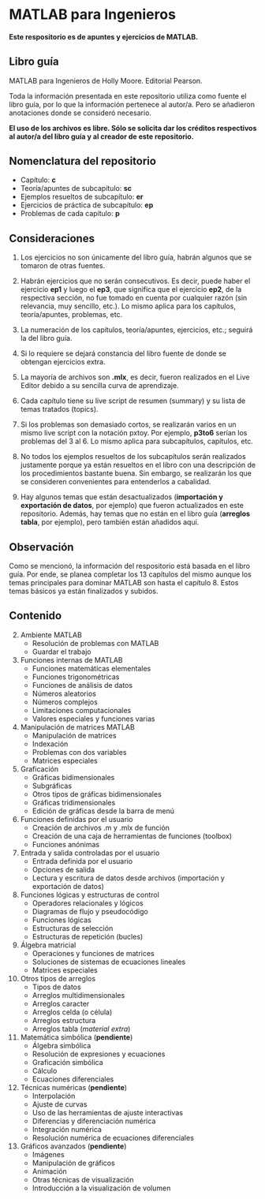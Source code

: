 # MATLAB para Ingenieros

#### Este respositorio es de apuntes y ejercicios de MATLAB.

## Libro guía
MATLAB para Ingenieros de Holly Moore. Editorial Pearson.

Toda la información presentada en este repositorio utiliza como fuente el libro guía, por lo que la información pertenece al autor/a. Pero se añadieron anotaciones donde se consideró necesario.

**El uso de los archivos es libre. Sólo se solicita dar los créditos respectivos al autor/a del libro guía y al creador de este repositorio.**

## Nomenclatura del repositorio

- Capítulo: **c**
- Teoría/apuntes de subcapítulo: **sc**
- Ejemplos resueltos de subcapítulo: **er**
- Ejercicios de práctica de subcapítulo: **ep**
- Problemas de cada capítulo: **p**

## Consideraciones
1. Los ejercicios no son únicamente del libro guía, habrán algunos que se tomaron de otras fuentes.

2. Habrán ejercicios que no serán consecutivos. Es decir, puede haber el ejercicio **ep1** y luego el **ep3**, que significa que el ejercicio **ep2**, de la respectiva sección, no fue tomado en cuenta por cualquier razón (sin relevancia, muy sencillo, etc.). Lo mismo aplica para los capítulos, teoría/apuntes, problemas, etc.

3. La numeración de los capítulos, teoría/apuntes, ejercicios, etc.; seguirá la del libro guía.

4. Si lo requiere se dejará constancia del libro fuente de donde se obtengan ejercicios extra.

5. La mayoría de archivos son **.mlx**, es decir, fueron realizados en el Live Editor debido a su sencilla curva de aprendizaje.

6. Cada capítulo tiene su live script de resumen (summary) y su lista de temas tratados (topics).

7. Si los problemas son demasiado cortos, se realizarán varios en un mismo live script con la notación pxtoy. Por ejemplo, **p3to6** serían los problemas del 3 al 6. Lo mismo aplica para subcapítulos, capítulos, etc.

8. No todos los ejemplos resueltos de los subcapítulos serán realizados justamente porque ya están resueltos en el libro con una descripción de los procedimientos bastante buena. Sin embargo, se realizarán los que se consideren convenientes para entenderlos a cabalidad.

9. Hay algunos temas que están desactualizados (**importación y exportación de datos**, por ejemplo) que fueron actualizados en este repositorio. Además, hay temas que no están en el libro guía (**arreglos tabla**, por ejemplo), pero también están añadidos aquí.

## Observación
Como se mencionó, la información del respositorio está basada en el libro guía. Por ende, se planea completar los 13 capítulos del mismo aunque los temas principales para dominar MATLAB son hasta el capítulo 8. Estos temas básicos ya están finalizados y subidos.

## Contenido
2. Ambiente MATLAB
    - Resolución de problemas con MATLAB
    - Guardar el trabajo
3. Funciones internas de MATLAB
    - Funciones matemáticas elementales
    - Funciones trigonométricas
    - Funciones de análisis de datos
    - Números aleatorios
    - Números complejos
    - Limitaciones computacionales
    - Valores especiales y funciones varias
4. Manipulación de matrices MATLAB
     - Manipulación de matrices
     - Indexación
     - Problemas con dos variables
     - Matrices especiales
5. Graficación
     - Gráficas bidimensionales
     - Subgráficas
     - Otros tipos de gráficas bidimensionales
     - Gráficas tridimensionales
     - Edición de gráficas desde la barra de menú
6. Funciones definidas por el usuario
     - Creación de archivos .m y .mlx de función
     - Creación de una caja de herramientas de funciones (toolbox)
     - Funciones anónimas
7. Entrada y salida controladas por el usuario
     - Entrada definida por el usuario
     - Opciones de salida
     - Lectura y escritura de datos desde archivos (importación y exportación de datos)
8. Funciones lógicas y estructuras de control
     - Operadores relacionales y lógicos
     - Diagramas de flujo y pseudocódigo
     - Funciones lógicas
     - Estructuras de selección
     - Estructuras de repetición (bucles)
9. Álgebra matricial
     - Operaciones y funciones de matrices
     - Soluciones de sistemas de ecuaciones lineales
     - Matrices especiales
10. Otros tipos de arreglos
     - Tipos de datos
     - Arreglos multidimensionales
     - Arreglos caracter
     - Arreglos celda (o célula)
     - Arreglos estructura
     - Arreglos tabla (*material extra*)
11. Matemática simbólica (**pendiente**)
     - Álgebra simbólica
     - Resolución de expresiones y ecuaciones
     - Graficación simbólica
     - Cálculo
     - Ecuaciones diferenciales
12. Técnicas numéricas (**pendiente**)
     - Interpolación
     - Ajuste de curvas
     - Uso de las herramientas de ajuste interactivas
     - Diferencias y diferenciación numérica
     - Integración numérica
     - Resolución numérica de ecuaciones diferenciales
13. Gráficos avanzados (**pendiente**)
     - Imágenes
     - Manipulación de gráficos
     - Animación
     - Otras técnicas de visualización
     - Introducción a la visualización de volumen

